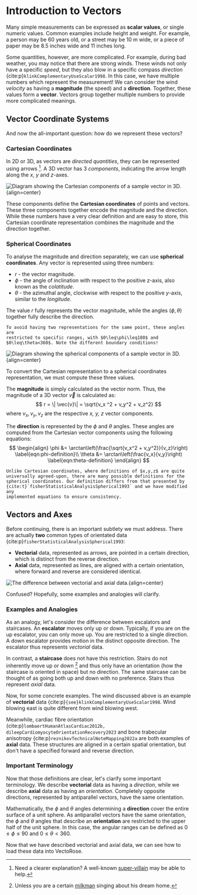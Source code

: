 # Introduction to Vectors

Many simple measurements can be expressed as **scalar values**, or single
numeric values. Common examples include height and weight. For example, a
person may be 60 years old, or a street may be 10 m wide, or a piece of
paper may be 8.5 inches wide and 11 inches long.

Some quantities, however, are more complicated. For example, during bad
weather, you may notice that there are strong winds. These winds not only
have a specific *speed*, but they also blow in a specific compass
*direction* {cite:p}`klinkComplementaryUseScalar1998`. In this case, we
have multiple numbers which represent the measurement! We can consider the
wind *velocity* as having a **magnitude** (the speed) and a **direction**.
Together, these values form a **vector**. Vectors group together multiple
numbers to provide more complicated meanings.

## Vector Coordinate Systems

And now the all-important question: how do we represent these vectors?

### Cartesian Coordinates

In 2D or 3D, as vectors are *directed quantities*, they can be represented
using arrows [^vector-despicable-me]. A 3D vector has 3 *components*,
indicating the arrow length along the *x*, *y* and *z*-axes.

![Diagram showing the Cartesian components of a sample vector in 3D.
](assets/vectors_intro/cartesian_coordinates.png){align=center}

These components define the **Cartesian coordinates** of points and
vectors. These three components together encode the magnitude and the
direction. While these numbers have a very clear definition and are easy to
store, this Cartesian coordinate representation combines the magnitude and
the direction together.

### Spherical Coordinates

To analyse the magnitude and direction separately, we can use
**spherical coordinates**. Any vector is represented using three numbers:

* $r$ - the vector magnitude.
* $\phi$ - the angle of inclination with respect to the positive *z*-axis,
  also known as the *colatitude*.
* $\theta$ - the azimuthal angle, clockwise with respect to the positive
  *y*-axis, similar to the *longitude*.

The value $r$ fully represents the vector magnitude, while the angles
$(\phi, \theta)$ together fully describe the direction.

```{warning}
To avoid having two representations for the same point, these angles are
restricted to specific ranges, with $0\leq\phi\leq180$ and
$0\leq\theta<360$. Note the different boundary conditions!
```

![Diagram showing the spherical components of a sample vector in 3D.
](assets/vectors_intro/spherical_coordinates.png){align=center}

To convert the Cartesian representation to a spherical coordinates
representation, we must compute these three values.

The **magnitude** is simply calculated as the vector norm. Thus, the
magnitude of a 3D vector $\vec{v}$ is calculated as:
$$
r = \| \vec{v}\| = \sqrt{v_x ^2 + v_y^2 + v_z^2}
$$
where $v_x,v_y,v_z$ are the respective *x, y, z* vector components.

The **direction** is represented by the $\phi$ and $\theta$ angles. These
angles are computed from the Cartesian vector components using the
following equations:
$$
\begin{align}
\phi &= \arctan\left(\frac{\sqrt{v_x^2 + v_y^2}}{v_z}\right) \label{eqn:phi-definition}\\
\theta &= \arctan\left(\frac{v_x}{v_y}\right) \label{eqn:theta-definition}
\end{align}
$$

```{warning}
Unlike Cartesian coordinates, where definitions of $x,y,z$ are quite
universally agreed-upon, there are many possible definitions for the
spherical coordinates. Our definition differs from that presented by
{cite:t}`fisherStatisticalAnalysisSpherical1993` and we have modified any
implemented equations to ensure consistency.
```

## Vectors and Axes

Before continuing, there is an important subtlety we must address. There
are actually **two** common types of orientated data
{cite:p}`fisherStatisticalAnalysisSpherical1993`:

* **Vectorial** data, represented as arrows, are pointed in a certain
  direction, which is distinct from the reverse direction.
* **Axial** data, represented as lines, are aligned with a certain
  orientation, where forward and reverse are considered identical.

![The difference between vectorial and axial data.
](assets/vectors_intro/axial_vector.png){align=center}

Confused? Hopefully, some examples and analogies will clarify.

### Examples and Analogies

As an analogy, let's consider the difference between escalators and
staircases. An **escalator** moves only up or down. Typically, if
you are on the up escalator, you can only move up. You are restricted to a
single direction. A down escalator provides motion in the distinct opposite
direction. The escalator thus represents *vectorial* data.

In contrast, a **staircase** does not have this restriction. Stairs do not
inherently move up or down [^fiddler-on-the-roof] and thus only have an
orientation (how the staircase is oriented in space) but no direction. The
same staircase can be thought of as going both up and down with no
preference. Stairs thus represent *axial* data.

Now, for some concrete examples. The wind discussed above is an example of
**vectorial** data {cite:p}`{see}klinkComplementaryUseScalar1998`. Wind
blowing east is quite different from wind blowing west.

Meanwhile, cardiac fibre orientation {cite:p}`lombaertHumanAtlasCardiac2012b,
dileepCardiomyocyteOrientationRecovery2023` and bone trabecular anisotropy
{cite:p}`reznikovTechnicalNoteMapping2022a` are both examples of **axial**
data. These structures are aligned in a certain spatial orientation, but
don't have a specified forward and reverse direction.

### Important Terminology

Now that those definitions are clear, let's clarify some important
terminology. We describe **vectorial** data as having a *direction*, while
we describe **axial** data as having an *orientation*. Completely opposite
directions, represented by antiparallel vectors, have the same orientation.

Mathematically, the $\phi$ and $\theta$ angles determining a **direction**
cover the entire surface of a unit sphere. As antiparallel vectors have the
same orientation, the $\phi$ and $\theta$ angles that describe an
**orientation** are restricted to the upper half of the unit sphere. In
this case, the angular ranges can be defined as $0\leq\phi\leq90$ and
$0\leq\theta<360$.

Now that we have described vectorial and axial data, we can see how to load
these data into VectoRose.

[^vector-despicable-me]: Need a clearer explanation? A well-known
[super-villain](https://youtu.be/A05n32Bl0aY?si=0br_2aCtqGcpMtkR) may be
able to help.

[^fiddler-on-the-roof]: Unless you are a certain
[milkman](https://youtu.be/W3Z-8U5mb7M?feature=shared) singing about his
dream home.